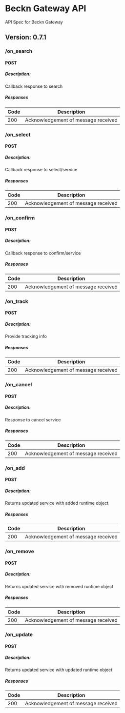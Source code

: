 # Beckn Gateway API
API Spec for Beckn Gateway

## Version: 0.7.1

### /on_search

#### POST
##### Description:

Callback response to search

##### Responses

| Code | Description |
| ---- | ----------- |
| 200 | Acknowledgement of message received |

### /on_select

#### POST
##### Description:

Callback response to select/service

##### Responses

| Code | Description |
| ---- | ----------- |
| 200 | Acknowledgement of message received |

### /on_confirm

#### POST
##### Description:

Callback response to confirm/service

##### Responses

| Code | Description |
| ---- | ----------- |
| 200 | Acknowledgement of message received |

### /on_track

#### POST
##### Description:

Provide tracking info

##### Responses

| Code | Description |
| ---- | ----------- |
| 200 | Acknowledgement of message received |

### /on_cancel

#### POST
##### Description:

Response to cancel service

##### Responses

| Code | Description |
| ---- | ----------- |
| 200 | Acknowledgement of message received |

### /on_add

#### POST
##### Description:

Returns updated service with added runtime object

##### Responses

| Code | Description |
| ---- | ----------- |
| 200 | Acknowledgement of message received |

### /on_remove

#### POST
##### Description:

Returns updated service with removed runtime object

##### Responses

| Code | Description |
| ---- | ----------- |
| 200 | Acknowledgement of message received |

### /on_update

#### POST
##### Description:

Returns updated service with updated runtime object

##### Responses

| Code | Description |
| ---- | ----------- |
| 200 | Acknowledgement of message received |